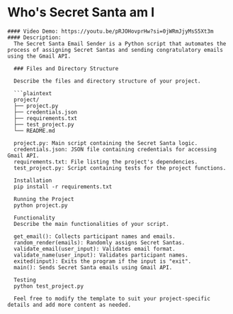  # Who's Secret Santa am I
    #### Video Demo: https://youtu.be/pRJOHovprHw?si=0jWRmJjyMsS5Xt3m
    #### Description:
      The Secret Santa Email Sender is a Python script that automates the process of assigning Secret Santas and sending congratulatory emails using the Gmail API.

      ### Files and Directory Structure

      Describe the files and directory structure of your project.

      ```plaintext
      project/
      ├── project.py
      ├── credentials.json
      ├── requirements.txt
      ├── test_project.py
      └── README.md

      project.py: Main script containing the Secret Santa logic.
      credentials.json: JSON file containing credentials for accessing Gmail API.
      requirements.txt: File listing the project's dependencies.
      test_project.py: Script containing tests for the project functions.

      Installation
      pip install -r requirements.txt

      Running the Project
      python project.py

      Functionality
      Describe the main functionalities of your script.

      get_email(): Collects participant names and emails.
      random_render(emails): Randomly assigns Secret Santas.
      validate_email(user_input): Validates email format.
      validate_name(user_input): Validates participant names.
      exited(input): Exits the program if the input is "exit".
      main(): Sends Secret Santa emails using Gmail API.

      Testing
      python test_project.py

      Feel free to modify the template to suit your project-specific details and add more content as needed.


